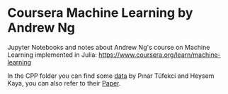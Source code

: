 # Coursera Machine Learning by Andrew Ng

Jupyter Notebooks and notes about Andrew Ng's course on Machine Learning implemented in Julia: https://www.coursera.org/learn/machine-learning

In the CPP folder you can find some [data](http://archive.ics.uci.edu/ml/datasets/Combined+Cycle+Power+Plant) by Pınar Tüfekci and Heysem Kaya, you can also refer to their [Paper](https://www.sciencedirect.com/science/article/pii/S0142061514000908).